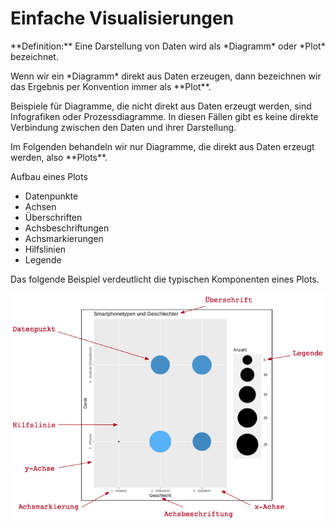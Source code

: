 # Einfache Visualisierungen

<p class="alert alert-primary" markdown="1">
**Definition:** Eine Darstellung von Daten wird als *Diagramm* oder *Plot* bezeichnet. 
</p>

<p class="alert alert-success" markdown="1">
Wenn wir ein *Diagramm* direkt aus Daten erzeugen, dann bezeichnen wir das Ergebnis per Konvention immer als **Plot**. 
</p>

Beispiele für Diagramme, die nicht direkt aus Daten erzeugt werden, sind Infografiken oder  Prozessdiagramme. In diesen Fällen gibt es keine direkte Verbindung zwischen den Daten und ihrer Darstellung. 

<p class="alert alert-info" markdown="1">
Im Folgenden behandeln wir nur Diagramme, die direkt aus Daten erzeugt werden, also **Plots**.
</p>


Aufbau eines Plots

- Datenpunkte
- Achsen 
- Überschriften
- Achsbeschriftungen
- Achsmarkierungen
- Hilfslinien
- Legende

Das folgende Beispiel verdeutlicht die typischen Komponenten eines Plots. 

<img src="https://github.com/dxiai/ct-resourcen/blob/main/bilder/visualisierung/plot_example_beschriftet.png?raw=true" width="600">
